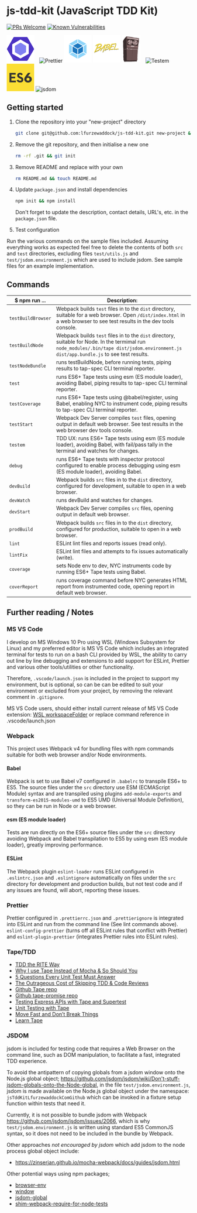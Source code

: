 # js-tdd-kit (JavaScript TDD Kit)

[![PRs Welcome](https://img.shields.io/badge/PRs-welcome-brightgreen.svg?style=flat-square)](http://makeapullrequest.com)
[![Known Vulnerabilities](https://snyk.io/test/github/lfurzewaddock/js-tdd-kit/badge.svg?targetFile=package.json)](https://snyk.io/test/github/lfurzewaddock/js-tdd-kit?targetFile=package.json)

<img src="https://raw.githubusercontent.com/github/explore/af73608b7685f722c713f3c554057270a358ae44/topics/eslint/eslint.png" height="75" alt="ESLint" title="ESLint"></img>
<img src="https://avatars0.githubusercontent.com/u/25822731?s=200&v=4" height="75" alt="Prettier" title="Prettier" style="margin-left:10px"></img>
<img src="https://raw.githubusercontent.com/github/explore/6c6508f34230f0ac0d49e847a326429eefbfc030/topics/webpack/webpack.png" height="75" alt="Webpack" title="Webpack"></img>
<img src="https://raw.githubusercontent.com/github/explore/cb39e2385dfcec8a661d01bfacff6b1e33bbaa9d/topics/babel/babel.png" width="75" alt="Babel" title="Babel"></img>
<img src="https://raw.githubusercontent.com/lfurzewaddock/tape/master/tape.js-logo.png" height="75" alt="Tape" title="Tape"></img>
<img src="https://avatars3.githubusercontent.com/u/12507332?s=200&v=4" width="75" alt="Testem" title="Testem" style="margin:0 10px"></img>
<img src="https://raw.githubusercontent.com/github/explore/6c6508f34230f0ac0d49e847a326429eefbfc030/topics/es6/es6.png" width="75" alt="ES6" title="ES6"></img>
<img src="https://avatars0.githubusercontent.com/u/9271229?s=100&v=4" width="75" alt="jsdom" title="jsdom"></img>

## Getting started

1. Clone the repository into your "new-project" directory

   ```bash
   git clone git@github.com:lfurzewaddock/js-tdd-kit.git new-project && cd new-project
   ```

2. Remove the git repository, and then initialise a new one

   ```bash
   rm -rf .git && git init
   ```

3. Remove README and replace with your own

   ```bash
   rm README.md && touch README.md
   ```

4. Update `package.json` and install dependencies

   ```bash
   npm init && npm install
   ```

   Don't forget to update the description, contact details, URL's, etc. in the `package.json` file.

5. Test configuration

Run the various commands on the sample files included. Assuming everything works as expected feel free to delete the contents of both `src` and `test` directories, excluding files `test/utils.js` and `test/jsdom.environment.js` which are used to include jsdom. See sample files for an example implementation.

## Commands

| \$ npm run ...     | Description:                                                                                                                                                                              |
| ------------------ | ----------------------------------------------------------------------------------------------------------------------------------------------------------------------------------------- |
| `testBuildBrowser` | Webpack builds `test` files in to the `dist` directory, suitable for a web browser. Open `/dist/index.html` in a web browser to see test results in the dev tools console.                |
| `testBuildNode`    | Webpack builds `test` files in to the `dist` directory, suitable for Node. In the termimal run `node_modules/.bin/tape dist/jsdom.environment.js dist/app.bundle.js` to see test results. |
| `testNodeBundle`   | runs testBuildNode, before running tests, piping results to tap-spec CLI terminal reporter.                                                                                               |
| `test`             | runs ES6+ Tape tests using esm (ES module loader), avoiding Babel, piping results to tap-spec CLI terminal reporter.                                                                      |
| `testCoverage`     | runs ES6+ Tape tests using @babel/register, using Babel, enabling NYC to instrument code, piping results to tap-spec CLI terminal reporter.                                               |
| `testStart`        | Webpack Dev Server compiles `test` files, opening output in default web browser. See test results in the web browser dev tools console.                                                   |
| `testem`           | TDD UX: runs ES6+ Tape tests using esm (ES module loader), avoiding Babel, with fail/pass tally in the terminal and watches for changes.                                                  |
| `debug`            | runs ES6+ Tape tests with inspector protocol configured to enable process debugging using esm (ES module loader), avoiding Babel.                                                         |
| `devBuild`         | Webpack builds `src` files in to the `dist` directory, configured for development, suitable to open in a web browser.                                                                     |
| `devWatch`         | runs devBuild and watches for changes.                                                                                                                                                    |
| `devStart`         | Webpack Dev Server compiles `src` files, opening output in default web browser.                                                                                                           |
| `prodBuild`        | Webpack builds `src` files in to the `dist` directory, configured for production, suitable to open in a web browser.                                                                      |
| `lint`             | ESLint lint files and reports issues (read only).                                                                                                                                         |
| `lintFix`          | ESLint lint files and attempts to fix issues automatically (write).                                                                                                                       |
| `coverage`         | sets Node env to dev, NYC instruments code by running ES6+ Tape tests using Babel.                                                                                                        |
| `coverReport`      | runs coverage command before NYC generates HTML report from instrumented code, opening report in default web browser.                                                                     |

## Further reading / Notes

### MS VS Code

I develop on MS Windows 10 Pro using WSL (Windows Subsystem for Linux) and my preferred editor is MS VS Code which includes an integrated terminal for tests to run on a bash CLI provided by WSL, the ability to carry out line by line debugging and extensions to add support for ESLint, Prettier and various other tools/utilities or other functionality.

Therefore, `.vscode/launch.json` is included in the project to support my environment, but is optional, so can be can be edited to suit your environment or excluded from your project, by removing the relevant comment in `.gitignore`.

MS VS Code users, should either install current release of MS VS Code extension: [WSL workspaceFolder](https://marketplace.visualstudio.com/items?itemName=lfurzewaddock.vscode-wsl-workspacefolder) or replace command reference in .vscode/launch.json

### Webpack

This project uses Webpack v4 for bundling files with npm commands suitable for both web browser and/or Node environments.

#### Babel

Webpack is set to use Babel v7 configured in `.babelrc` to transpile ES6+ to ES5. The source files under the `src` directory use ESM (ECMAScript Module) syntax and are transpiled using plugins `add-module-exports` and `transform-es2015-modules-umd` to ES5 UMD (Universal Module Definition), so they can be run in Node or a web browser.

#### esm (ES module loader)

Tests are run directly on the ES6+ source files under the `src` directory avoiding Webpack and Babel transpilation to ES5 by using esm (ES module loader), greatly improving performance.

#### ESLint

The Webpack plugin `eslint-loader` runs ESLint configured in `.eslintrc.json` and `.eslintignore` automatically on files under the `src` directory for development and production builds, but not test code and if any issues are found, will abort, reporting these issues.

### Prettier

Prettier configured in `.prettierrc.json` and `.prettierignore` is integrated into ESLint and run from the command line (See lint commands above). `eslint-config-prettier` (turns off all ESLint rules that conflict with Prettier) and `eslint-plugin-prettier` (integrates Prettier rules into ESLint rules).

### Tape/TDD

- [TDD the RITE Way](https://medium.com/javascript-scene/tdd-the-rite-way-53c9b46f45e3)
- [Why I use Tape Instead of Mocha & So Should You](https://medium.com/javascript-scene/why-i-use-tape-instead-of-mocha-so-should-you-6aa105d8eaf4)
- [5 Questions Every Unit Test Must Answer](https://medium.com/javascript-scene/what-every-unit-test-needs-f6cd34d9836d)
- [The Outrageous Cost of Skipping TDD & Code Reviews](https://medium.com/javascript-scene/the-outrageous-cost-of-skipping-tdd-code-reviews-57887064c412)
- [Github Tape repo](https://github.com/substack/tape)
- [Github tape-promise repo](https://github.com/jprichardson/tape-promise)
- [Testing Express APIs with Tape and Supertest](https://puigcerber.com/2015/11/27/testing-express-apis-with-tape-and-supertest/)
- [Unit Testing with Tape](https://jamesanaipakos.com/2016-03-01-unit-testing-with-tape)
- [Move Fast and Don’t Break Things](https://medium.freecodecamp.org/how-test-driven-development-increased-my-confidence-of-shipping-new-code-without-breaking-things-a759a570bd95)
- [Learn Tape](https://github.com/dwyl/learn-tape)

### JSDOM

jsdom is included for testing code that requires a Web Browser on the command line, such as DOM manipulation, to facilitate a fast, integrated TDD experience.

To avoid the antipattern of copying globals from a jsdom window onto the Node.js global object; https://github.com/jsdom/jsdom/wiki/Don't-stuff-jsdom-globals-onto-the-Node-global, in the file `test/jsdom.environment.js`, jsdom is made available on the Node.js global object under the namespace: `jsTddKitLfurzewaddockComGithub` which can be invoked in a fixture setup function within tests that need it.

Currently, it is not possible to bundle jsdom with Webpack https://github.com/jsdom/jsdom/issues/2066, which is why `test/jsdom.environment.js` is written using standard ES5 CommonJS syntax, so it does not need to be included in the bundle by Webpack.

Other approaches _not encouraged by jsdom_ which add jsdom to the node process global object include:

- https://zinserjan.github.io/mocha-webpack/docs/guides/jsdom.html

Other potential ways using npm packages;

- [browser-env](https://github.com/lukechilds/browser-env)
- [window](https://github.com/lukechilds/window)
- [jsdom-global](https://github.com/rstacruz/jsdom-global)
- [shim-webpack-require-for-node-tests](https://www.npmjs.com/package/shim-webpack-require-for-node-tests)
